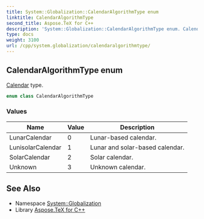 ```yaml
---
title: System::Globalization::CalendarAlgorithmType enum
linktitle: CalendarAlgorithmType
second_title: Aspose.TeX for C++
description: 'System::Globalization::CalendarAlgorithmType enum. Calendar type in C++.'
type: docs
weight: 3100
url: /cpp/system.globalization/calendaralgorithmtype/
---
```

## CalendarAlgorithmType enum


[Calendar](../calendar/) type.

```cpp
enum class CalendarAlgorithmType
```

### Values

| Name | Value | Description |
| --- | --- | --- |
| LunarCalendar | 0 | Lunar-based calendar. |
| LunisolarCalendar | 1 | Lunar and solar-based calendar. |
| SolarCalendar | 2 | Solar calendar. |
| Unknown | 3 | Unknown calendar. |

## See Also

* Namespace [System::Globalization](../)
* Library [Aspose.TeX for C++](../../)
